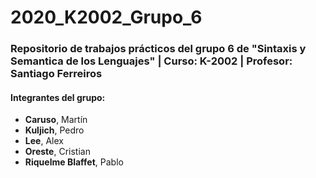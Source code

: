 # 2020_K2002_Grupo_6
### Repositorio de trabajos prácticos del grupo 6 de "Sintaxis y Semantica de los Lenguajes" | Curso: K-2002 | Profesor: Santiago Ferreiros
#### Integrantes del grupo: 
* **Caruso**, Martín 
* **Kuljich**, Pedro 
* **Lee**, Alex 
* **Oreste**, Cristian 
* **Riquelme Blaffet**, Pablo
